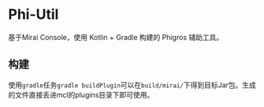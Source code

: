 # Phi-Util

基于Mirai Console，使用 Kotlin + Gradle 构建的 Phigros 辅助工具。

## 构建

使用`gradle`任务`gradle buildPlugin`可以在`build/mirai/`下得到目标Jar包。生成的文件直接丢进mcl的plugins目录下即可使用。
